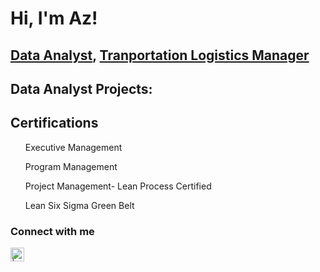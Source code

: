 <h1>Hi, I'm Az!</h1>
<h2><a href="https://github.com/azarae">Data Analyst</a>, <a href="https://www.linkedin.com/in/azunderwood/"> Tranportation Logistics Manager </a> </h2>

<h2>Data Analyst Projects:</h2>


<h2>Certifications</h2>
<ul>Executive Management</ul>
<ul>Program Management </ul>
<ul>Project Management- Lean Process Certified </ul>
<ul>Lean Six Sigma Green Belt</ul>

<h3>Connect with me</h3>

[<img align="left" alt=" | LinkedIn" width="22px" src="https://cdn.jsdelivr.net/npm/simple-icons@v3/icons/linkedin.svg" />][linkedin]


[linkedin]: https://www.linkedin.com/in/azunderwood

<!--
**azarae/azarae** is a ✨ _special_ ✨ repository because its `README.md` (this file) appears on your GitHub profile.

Here are some ideas to get you started:

- 🔭 I’m currently working on ...
- 🌱 I’m currently learning ...
- 👯 I’m looking to collaborate on ...
- 🤔 I’m looking for help with ...
- 💬 Ask me about ...
- 📫 How to reach me: ...
- 😄 Pronouns: ...
- ⚡ Fun fact: ...
-->
